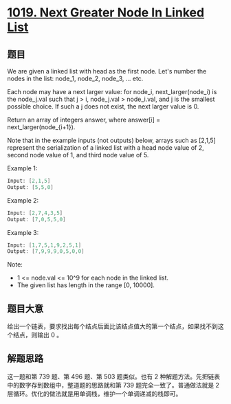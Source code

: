 # [1019. Next Greater Node In Linked List](https://leetcode.com/problems/next-greater-node-in-linked-list/)

## 题目

We are given a linked list with head as the first node.  Let's number the nodes in the list: node\_1, node\_2, node\_3, ... etc.

Each node may have a next larger value: for node_i, next\_larger(node\_i) is the node\_j.val such that j > i, node\_j.val > node\_i.val, and j is the smallest possible choice.  If such a j does not exist, the next larger value is 0.

Return an array of integers answer, where answer[i] = next\_larger(node\_{i+1}).

Note that in the example inputs (not outputs) below, arrays such as [2,1,5] represent the serialization of a linked list with a head node value of 2, second node value of 1, and third node value of 5.

 

Example 1:

```c
Input: [2,1,5]
Output: [5,5,0]
```

Example 2:

```c
Input: [2,7,4,3,5]
Output: [7,0,5,5,0]
```

Example 3:

```c
Input: [1,7,5,1,9,2,5,1]
Output: [7,9,9,9,0,5,0,0]
```

Note:

- 1 <= node.val <= 10^9 for each node in the linked list.
- The given list has length in the range [0, 10000].


## 题目大意

给出一个链表，要求找出每个结点后面比该结点值大的第一个结点，如果找不到这个结点，则输出 0 。


## 解题思路

这一题和第 739 题、第 496 题、第 503 题类似。也有 2 种解题方法。先把链表中的数字存到数组中，整道题的思路就和第 739 题完全一致了。普通做法就是 2 层循环。优化的做法就是用单调栈，维护一个单调递减的栈即可。



